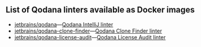[//]: # (title: Qodana Docker Images)

## List of Qodana linters available as Docker images

* [jetbrains/qodana](https://hub.docker.com/r/jetbrains/qodana)&mdash;[Qodana IntelliJ linter](qodana-intellij-docker-readme.md)
* [jetbrains/qodana-clone-finder](https://hub.docker.com/r/jetbrains/qodana-clone-finder)&mdash;[Qodana Clone Finder linter](clone-finder-docker-readme.md)
* [jetbrains/qodana-license-audit](https://hub.docker.com/r/jetbrains/qodana-license-audit)&mdash;[Qodana License Audit linter](license-audit-docker-readme.md)
